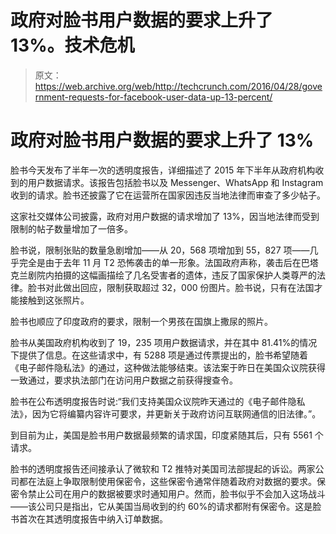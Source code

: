 # 政府对脸书用户数据的要求上升了 13%。技术危机

> 原文：<https://web.archive.org/web/http://techcrunch.com/2016/04/28/government-requests-for-facebook-user-data-up-13-percent/>

# 政府对脸书用户数据的要求上升了 13%

脸书今天发布了半年一次的透明度报告，详细描述了 2015 年下半年从政府机构收到的用户数据请求。该报告包括脸书以及 Messenger、WhatsApp 和 Instagram 收到的请求。脸书还披露了它在运营所在国家因违反当地法律而审查了多少帖子。

这家社交媒体公司披露，政府对用户数据的请求增加了 13%，因当地法律而受到限制的帖子数量增加了一倍多。

脸书说，限制张贴的数量急剧增加——从 20，568 项增加到 55，827 项——几乎完全是由于去年 11 月 T2 恐怖袭击的单一形象。法国政府声称，袭击后在巴塔克兰剧院内拍摄的这幅画描绘了几名受害者的遗体，违反了国家保护人类尊严的法律。脸书对此做出回应，限制获取超过 32，000 份图片。脸书说，只有在法国才能接触到这张照片。

脸书也顺应了印度政府的要求，限制一个男孩在国旗上撒尿的照片。

脸书从美国政府机构收到了 19，235 项用户数据请求，并在其中 81.41%的情况下提供了信息。在这些请求中，有 5288 项是通过传票提出的，脸书希望随着《电子邮件隐私法》的通过，这种做法能够结束。该法案于昨日在美国众议院获得一致通过，要求执法部门在访问用户数据之前获得搜查令。

脸书在公布透明度报告时说:“我们支持美国众议院昨天通过的《电子邮件隐私法》，因为它将编纂内容许可要求，并更新关于政府访问互联网通信的旧法律。”。

到目前为止，美国是脸书用户数据最频繁的请求国，印度紧随其后，只有 5561 个请求。

脸书的透明度报告还间接承认了微软和 T2 推特对美国司法部提起的诉讼。两家公司都在法庭上争取限制使用保密令，这些保密令通常伴随着政府对数据的要求。保密令禁止公司在用户的数据被要求时通知用户。然而，脸书似乎不会加入这场战斗——该公司只是指出，它从美国当局收到的约 60%的请求都附有保密令。这是脸书首次在其透明度报告中纳入订单数据。